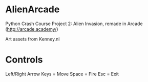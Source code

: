 # AlienArcade
Python Crash Course Project 2: Alien Invasion, remade in Arcade (http://arcade.academy/)

Art assets from Kenney.nl 

# Controls
Left/Right Arrow Keys = Move
Space = Fire
Esc = Exit
